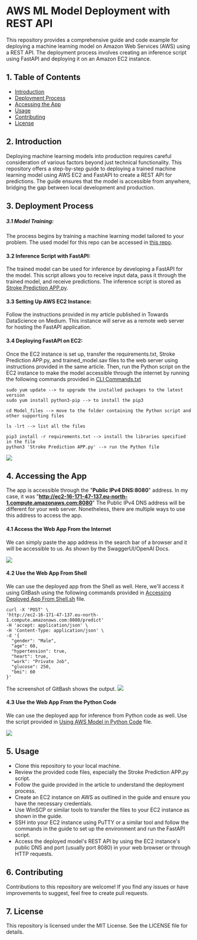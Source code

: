# AWS ML Model Deployment with REST API

This repository provides a comprehensive guide and code example for deploying a machine learning model on Amazon Web Services (AWS) using a REST API. The deployment process involves creating an inference script using FastAPI and deploying it on an Amazon EC2 instance.

## 1. Table of Contents

- [Introduction](intro)
- [Deployment Process](deployment-process)
- [Accessing the App](accessing-the-app)
- [Usage](usage)
- [Contributing](contributing)
- [License](license)

## 2. Introduction <a name="intro"></a>

Deploying machine learning models into production requires careful consideration of various factors beyond just technical functionality. This repository offers a step-by-step guide to deploying a trained machine learning model using AWS EC2 and FastAPI to create a REST API for predictions. The guide ensures that the model is accessible from anywhere, bridging the gap between local development and production.

## 3. Deployment Process <a name="deployment-process"></a>

##### 3.1 Model Training:
The process begins by training a machine learning model tailored to your problem. The used model for this repo can be accessed in [this repo](https://github.com/MUmairAB/Stroke-Prediction-using-Machine-Learning).

#### 3.2 Inference Script with FastAPI:
The trained model can be used for inference by developing a FastAPI for the model. This script allows you to receive input data, pass it through the trained model, and receive predictions. The inference script is stored as [Stroke Prediction APP.py](https://github.com/MUmairAB/AWS-ML-Model-Deplyment-with-REST-API/blob/main/Stroke%20Prediction%20APP.py).

#### 3.3 Setting Up AWS EC2 Instance:
Follow the instructions provided in my article published in Towards DataScience on Medium. This instance will serve as a remote web server for hosting the FastAPI application.

#### 3.4 Deploying FastAPI on EC2:
Once the EC2 instance is set up, transfer the requirements.txt, Stroke Prediction APP.py, and trained_model.sav files to the web server using instructions provided in the same article. Then, run the Python script on the EC2 instance to make the model accessible through the internet by running the following commands provided in [CLI Commands.txt](https://github.com/MUmairAB/AWS-ML-Model-Deplyment-with-REST-API/blob/main/CLI%20Commands.txt)

```
sudo yum update --> to upgrade the installed packages to the latest version
sudo yum install python3-pip --> to install the pip3

cd Model_files --> move to the folder containing the Python script and other supporting files

ls -lrt --> list all the files

pip3 install -r requirements.txt --> install the libraries specified in the file
python3 'Stroke Prediction APP.py' --> run the Python file
```

<img src="https://github.com/MUmairAB/AWS-ML-Model-Deplyment-with-REST-API/blob/main/Images%20of%20Running%20App/Running%20the%20app%20from%20PuTTY.png?raw=true" />

## 4. Accessing the App <a name="accessing-the-app"></a>

The app is accessible through the "**Public IPv4 DNS:8080**" address. In my case, it was "**http://ec2-16-171-47-137.eu-north-1.compute.amazonaws.com:8080**" The Public IPv4 DNS address will be different for your web server. Nonetheless, there are multiple ways to use this address to access the app.

#### 4.1 Access the Web App From the Internet
We can simply paste the app address in the search bar of a browser and it will be accessible to us. As shown by the SwaggerUI/OpenAI Docs.

<img src="https://github.com/MUmairAB/AWS-ML-Model-Deplyment-with-REST-API/blob/main/Images%20of%20Running%20App/SwaggerUI%20from%20internet%20croped.png?raw=true" />

#### 4.2 Use the Web App From Shell
We can use the deployed app from the Shell as well. Here, we'll access it using GitBash using the following commands provided in [Accessing Deployed App From Shell.sh](https://github.com/MUmairAB/AWS-ML-Model-Deplyment-with-REST-API/blob/main/Accessing%20Deployed%20App%20From%20Shell.sh) file.

```
curl -X 'POST' \
'http://ec2-16-171-47-137.eu-north-1.compute.amazonaws.com:8080/predict'
-H 'accept: application/json' \
-H 'Content-Type: application/json' \
-d '{
  "gender": "Male",
  "age": 60,
  "hypertension": true,
  "heart": true,
  "work": "Private Job",
  "glucose": 250,
  "bmi": 60
}'
```
The screenshot of GitBash shows the output.
<img src="https://github.com/MUmairAB/AWS-ML-Model-Deplyment-with-REST-API/blob/main/Images%20of%20Running%20App/Accessing%20the%20AWS%20app%20from%20Git%20Bash.png?raw=true" />

#### 4.3 Use the Web App From the Python Code
We can use the deployed app for inference from Python code as well. Use the script provided in [Using AWS Model in Python Code](https://github.com/MUmairAB/AWS-ML-Model-Deplyment-with-REST-API/blob/main/Using%20AWS%20Model%20in%20Python%20Code) file.

<img src="https://github.com/MUmairAB/AWS-ML-Model-Deplyment-with-REST-API/blob/main/Images%20of%20Running%20App/Using%20ML%20model%20from%20AWS%20EC2%20in%20Python%20code.png?raw=true" />

## 5. Usage <a name="usage"></a>

- Clone this repository to your local machine.
- Review the provided code files, especially the Stroke Prediction APP.py script.
- Follow the guide provided in the article to understand the deployment process.
- Create an EC2 instance on AWS as outlined in the guide and ensure you have the necessary credentials.
- Use WinSCP or similar tools to transfer the files to your EC2 instance as shown in the guide.
- SSH into your EC2 instance using PuTTY or a similar tool and follow the commands in the guide to set up the environment and run the FastAPI script.
- Access the deployed model's REST API by using the EC2 instance's public DNS and port (usually port 8080) in your web browser or through HTTP requests.

## 6. Contributing <a name="contributing"></a>
Contributions to this repository are welcome! If you find any issues or have improvements to suggest, feel free to create pull requests.

## 7. License <a name="license"></a>
This repository is licensed under the MIT License. See the LICENSE file for details.
